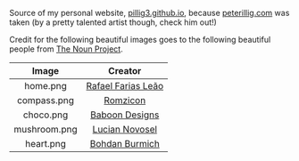 Source of my personal website, [pillig3.github.io](https://pillig3.github.io),
because [peterillig.com](https://peterillig.com) was taken (by a pretty talented
artist though, check him out!)

Credit for the following beautiful images goes to the following beautiful
people from [The Noun Project](https://thenounproject.com).


Image                                     | Creator
:----------------------------------------:|:----------------------------------------:
home.png                                  | [Rafael Farias Leão](https://thenounproject.com/rafaleao)
compass.png                               | [Romzicon](https://thenounproject.com/romzicon)
choco.png                                 | [Baboon Designs](https://thenounproject.com/baboondesigns)
mushroom.png                              | [Lucian Novosel](https://thenounproject.com/lucian.novosel)
heart.png                                 | [Bohdan Burmich](http://thenounproject.com/b4bb)

